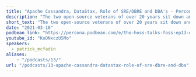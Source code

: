 ```yaml
---
title: "Apache Cassandra, DataStax, Role of SRE/DBRE and DBA's - Percona Podcast 13"
description: "The two open-source veterans of over 20 years sit down and talk about coming to open source, growing the community, the changes to open source licensing, and of course the new role of SRE/DBRE and how DBA’s are stepping up and turning into awesome contributors in this new role."
short_text: "The two open-source veterans of over 20 years sit down and talk about coming to open source, growing the community, the changes to open source licensing, and of course the new role of SRE/DBRE and how DBA’s are stepping up and turning into awesome contributors in this new role. We will also hear what is new and exciting with Apache Cassandra and what the folks over at Datastax are working on!"
date: "2021-03-10"
podbean_link: "https://percona.podbean.com/e/the-hoss-talks-foss-ep13-datastaxs-vp-of-dev-rel-patrick-mcfadin-sits-down-and-talks-open-source-the-dba-to-sre-transformation-and-cassandra/"
youtube_id: "KoDNxczU5Mo"
speakers:
  - patrick_mcfadin
aliases:
    - "/podcasts/13/"
url: "/podcasts/13-apache-cassandra-datastax-role-of-sre-dbre-and-dba"
---
```


